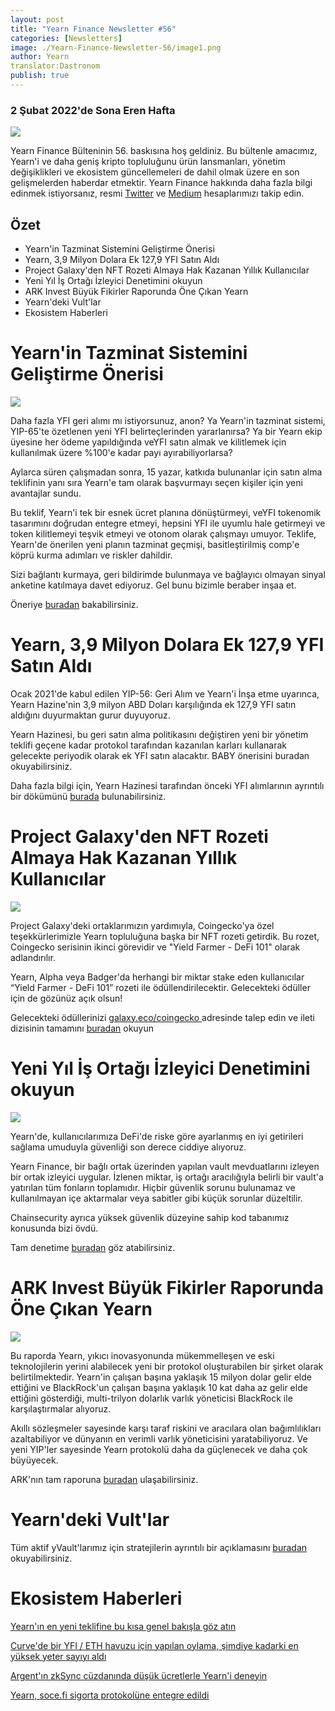 ```yaml
---
layout: post
title: "Yearn Finance Newsletter #56"
categories: [Newsletters]
image: ./Yearn-Finance-Newsletter-56/image1.png
author: Yearn
translator:Dastronom
publish: true
---
```


### 2 Şubat 2022'de Sona Eren Hafta

![](image1.png)

Yearn Finance Bülteninin 56. baskısına hoş geldiniz. Bu bültenle amacımız, Yearn'i ve daha geniş kripto topluluğunu ürün lansmanları, yönetim değişiklikleri ve ekosistem güncellemeleri de dahil olmak üzere en son gelişmelerden haberdar etmektir. Yearn Finance hakkında daha fazla bilgi edinmek istiyorsanız, resmi [Twitter](https://twitter.com/iearnfinance) ve [Medium](https://medium.com/iearn) hesaplarımızı takip edin.

## Özet

- Yearn'in Tazminat Sistemini Geliştirme Önerisi
- Yearn, 3,9 Milyon Dolara Ek 127,9 YFI Satın Aldı
- Project Galaxy'den NFT Rozeti Almaya Hak Kazanan Yıllık Kullanıcılar
- Yeni Yıl İş Ortağı İzleyici Denetimini okuyun
- ARK Invest Büyük Fikirler Raporunda Öne Çıkan Yearn
- Yearn'deki Vult'lar
- Ekosistem Haberleri

# Yearn'in Tazminat Sistemini Geliştirme Önerisi

![](image2.png)

Daha fazla YFI geri alımı mı istiyorsunuz, anon? Ya Yearn'in tazminat sistemi, YIP-65'te özetlenen yeni YFI belirteçlerinden yararlanırsa? Ya bir Yearn ekip üyesine her ödeme yapıldığında veYFI satın almak ve kilitlemek için kullanılmak üzere %100'e kadar payı ayırabiliyorlarsa?

Aylarca süren çalışmadan sonra, 15 yazar, katkıda bulunanlar için satın alma teklifinin yanı sıra Yearn'e tam olarak başvurmayı seçen kişiler için yeni avantajlar sundu.

Bu teklif, Yearn'i tek bir esnek ücret planına dönüştürmeyi, veYFI tokenomik tasarımını doğrudan entegre etmeyi, hepsini YFI ile uyumlu hale getirmeyi ve token kilitlemeyi teşvik etmeyi ve otonom olarak çalışmayı umuyor. Teklife, Yearn'de önerilen yeni planın tazminat geçmişi, basitleştirilmiş comp'e köprü kurma adımları ve riskler dahildir.

Sizi bağlantı kurmaya, geri bildirimde bulunmaya ve bağlayıcı olmayan sinyal anketine katılmaya davet ediyoruz. Gel bunu bizimle beraber inşaa et.

Öneriye [buradan](https://gov.yearn.finance/t/proposal-streamlining-contributor-compensation/12247) bakabilirsiniz.



# Yearn, 3,9 Milyon Dolara Ek 127,9 YFI Satın Aldı


Ocak 2021'de kabul edilen YIP-56: Geri Alım ve Yearn'i İnşa etme uyarınca, Yearn Hazine'nin 3,9 milyon ABD Doları karşılığında ek 127,9 YFI satın aldığını duyurmaktan gurur duyuyoruz.

Yearn Hazinesi, bu geri satın alma politikasını değiştiren yeni bir yönetim teklifi geçene kadar protokol tarafından kazanılan karları kullanarak gelecekte periyodik olarak ek YFI satın alacaktır. BABY önerisini buradan okuyabilirsiniz.

Daha fazla bilgi için, Yearn Hazinesi tarafından önceki YFI alımlarının ayrıntılı bir dökümünü [burada](https://gov.yearn.finance/t/yfi-buyback-auctions/10491/3) bulunabilirsiniz.

# Project Galaxy'den NFT Rozeti Almaya Hak Kazanan Yıllık Kullanıcılar

![](image3.png)

Project Galaxy'deki ortaklarımızın yardımıyla, Coingecko'ya özel teşekkürlerimizle Yearn topluluğuna başka bir NFT rozeti getirdik. Bu rozet, Coingecko serisinin ikinci görevidir ve "Yield Farmer - DeFi 101" olarak adlandırılır.

Yearn, Alpha veya Badger'da herhangi bir miktar stake eden kullanıcılar “Yield Farmer - DeFi 101” rozeti ile ödüllendirilecektir. Gelecekteki ödüller için de gözünüz açık olsun!

Gelecekteki ödüllerinizi [galaxy.eco/coingecko ](https://twitter.com/ProjectGalaxyHQ/status/1487048124182921220?s=20&t=Z5Z2328-bsM-BNCp9d1KAA) adresinde talep edin ve ileti dizisinin tamamını [buradan](https://twitter.com/ProjectGalaxyHQ/status/1487048124182921220?s=20&t=Z5Z2328-bsM-BNCp9d1KAA) okuyun


# Yeni Yıl İş Ortağı İzleyici Denetimini okuyun

![](image4.png)

Yearn'de, kullanıcılarımıza DeFi'de riske göre ayarlanmış en iyi getirileri sağlama umuduyla güvenliği son derece ciddiye alıyoruz.

Yearn Finance, bir bağlı ortak üzerinden yapılan vault mevduatlarını izleyen bir ortak izleyici uygular. İzlenen miktar, iş ortağı aracılığıyla belirli bir vault'a yatırılan tüm fonların toplamıdır. Hiçbir güvenlik sorunu bulunamaz ve kullanılmayan içe aktarmalar veya sabitler gibi küçük sorunlar düzeltilir.

Chainsecurity ayrıca yüksek güvenlik düzeyine sahip kod tabanımız konusunda bizi övdü.

Tam denetime [buradan](https://chainsecurity.com/security-audit/yearn-finance-partner-tracker/) göz atabilirsiniz.

# ARK Invest Büyük Fikirler Raporunda Öne Çıkan Yearn

![](image5.png)

Bu raporda Yearn, yıkıcı inovasyonunda mükemmelleşen ve eski teknolojilerin yerini alabilecek yeni bir protokol oluşturabilen bir şirket olarak belirtilmektedir. Yearn'in çalışan başına yaklaşık 15 milyon dolar gelir elde ettiğini ve BlackRock'un çalışan başına yaklaşık 10 kat daha az gelir elde ettiğini gösterdiği, multi-trilyon dolarlık varlık yöneticisi BlackRock ile karşılaştırmalar alıyoruz.

Akıllı sözleşmeler sayesinde karşı taraf riskini ve aracılara olan bağımlılıkları azaltabiliyor ve dünyanın en verimli varlık yöneticisini yaratabiliyoruz. Ve yeni YIP'ler sayesinde Yearn protokolü daha da güçlenecek ve daha çok büyüyecek.

ARK'nın tam raporuna [buradan](https://research.ark-invest.com/hubfs/1_Download_Files_ARK-Invest/White_Papers/ARK_BigIdeas2022.pdf?hsCtaTracking=217bbc93-a71a-4c2b-9959-0842b6fe301c%7C2653a4d0-af35-42f0-853a-c5f90f002abb) ulaşabilirsiniz.

# Yearn'deki Vult'lar

Tüm aktif yVault'larımız için stratejilerin ayrıntılı bir açıklamasını [buradan](https://medium.com/yearn-state-of-the-vaults/the-vaults-at-yearn-9237905ffed3) okuyabilirsiniz.

# Ekosistem Haberleri

[Yearn'ın en yeni teklifine bu kısa genel bakışla göz atın](https://twitter.com/0x7d54/status/1487252998023745540)

[Curve'de bir YFI / ETH havuzu için yapılan oylama, şimdiye kadarki en yüksek yeter sayıyı aldı](https://twitter.com/CurveFinance/status/1487764860553371648)

[Argent'ın zkSync cüzdanında düşük ücretlerle Yearn'i deneyin](https://twitter.com/argentHQ/status/1487014855592849414)

[Yearn, soce.fi sigorta protokolüne entegre edildi](https://twitter.com/SolaceFi/status/1486145688291487749?s=20&t=fTfbPYIAOA5xVim5BETQZQ)
